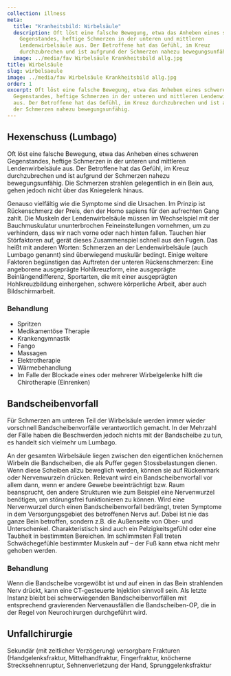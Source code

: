 ```yaml
---
collection: illness
meta:
  title: "Kranheitsbild: Wirbelsäule"
  description: Oft löst eine falsche Bewegung, etwa das Anheben eines schweren
    Gegenstandes, heftige Schmerzen in der unteren und mittleren
    Lendenwirbelsäule aus. Der Betroffene hat das Gefühl, im Kreuz
    durchzubrechen und ist aufgrund der Schmerzen nahezu bewegungsunfähig.
  image: ../media/fav Wirbelsäule Krankheitsbild allg.jpg
title: Wirbelsäule
slug: wirbelsaeule
image: ../media/fav Wirbelsäule Krankheitsbild allg.jpg
order: 1
excerpt: Oft löst eine falsche Bewegung, etwa das Anheben eines schweren
  Gegenstandes, heftige Schmerzen in der unteren und mittleren Lendenwirbelsäule
  aus. Der Betroffene hat das Gefühl, im Kreuz durchzubrechen und ist aufgrund
  der Schmerzen nahezu bewegungsunfähig.
---
```

## Hexenschuss (Lumbago)

Oft löst eine falsche Bewegung, etwa das Anheben eines schweren Gegenstandes, heftige Schmerzen in der unteren und mittleren Lendenwirbelsäule aus. Der Betroffene hat das Gefühl, im Kreuz durchzubrechen und ist aufgrund der Schmerzen nahezu bewegungsunfähig. Die Schmerzen strahlen gelegentlich in ein Bein aus, gehen jedoch nicht über das Kniegelenk hinaus. 

Genauso vielfältig wie die Symptome sind die Ursachen. Im Prinzip ist 
Rückenschmerz der Preis, den der Homo sapiens für den aufrechten Gang zahlt. Die Muskeln der Lendenwirbelsäule müssen im Wechselspiel mit der 
Bauchmuskulatur ununterbrochen Feineinstellungen vornehmen, um zu
verhindern, dass wir nach vorne oder nach hinten fallen. Tauchen hier Störfaktoren auf, gerät dieses Zusammenspiel schnell aus den Fugen. Das heißt mit anderen Worten: Schmerzen an der Lendenwirbelsäule (auch Lumbago genannt) sind überwiegend muskulär bedingt. Einige weitere Faktoren begünstigen das Auftreten der unteren Rückenschmerzen: Eine angeborene ausgeprägte Hohlkreuzform, eine ausgeprägte Beinlängendifferenz, Sportarten, die mit einer ausgeprägten Hohlkreuzbildung einhergehen, schwere körperliche Arbeit, aber auch Bildschirmarbeit.

### Behandlung

* Spritzen
* Medikamentöse Therapie
* Krankengymnastik
* Fango
* Massagen
* Elektrotherapie
* Wärmebehandlung
* Im Falle der Blockade eines oder mehrerer Wirbelgelenke hilft die Chirotherapie (Einrenken)

## Bandscheibenvorfall

Für Schmerzen am unteren Teil der Wirbelsäule werden immer wieder vorschnell Bandscheibenvorfälle verantwortlich gemacht. In der Mehrzahl der Fälle haben die Beschwerden jedoch nichts mit der Bandscheibe zu tun, es handelt sich vielmehr um Lumbago. 

An der gesamten Wirbelsäule liegen zwischen den eigentlichen knöchernen Wirbeln die Bandscheiben, die als Puffer gegen Stossbelastungen dienen. Wenn diese Scheiben allzu beweglich werden, können sie auf Rückenmark oder Nervenwurzeln drücken. Relevant wird ein Bandscheibenvorfall vor allem dann, wenn er andere Gewebe beeinträchtigt bzw. Raum beansprucht, den andere Strukturen wie zum Beispiel eine Nervenwurzel benötigen, um störungsfrei funktionieren zu können. Wird eine Nervenwurzel durch einen Bandscheibenvorfall bedrängt, treten Symptome in dem Versorgungsgebiet des betroffenen Nervs auf. Dabei ist nie das ganze Bein betroffen, sondern z.B. die Außenseite von Ober- und Unterschenkel. Charakteristisch sind auch ein Pelzigkeitsgefühl oder eine Taubheit in bestimmten Bereichen. Im schlimmsten Fall treten Schwächegefühle bestimmter Muskeln auf – der Fuß kann etwa nicht mehr gehoben werden. 

### Behandlung

Wenn die Bandscheibe vorgewölbt ist und auf einen in das Bein strahlenden Nerv drückt, kann eine CT-gesteuerte Injektion sinnvoll sein. Als letzte Instanz bleibt bei schwerwiegenden Bandscheibenvorfällen mit entsprechend gravierenden Nervenausfällen die Bandscheiben-OP, die in der Regel von Neurochirurgen durchgeführt wird.

## Unfallchirurgie

Sekundär (mit zeitlicher Verzögerung) versorgbare Frakturen (Handgelenksfraktur, Mittelhandfraktur, Fingerfraktur, knöcherne Strecksehnenruptur, Sehnenverletzung der Hand, Sprunggelenksfraktur